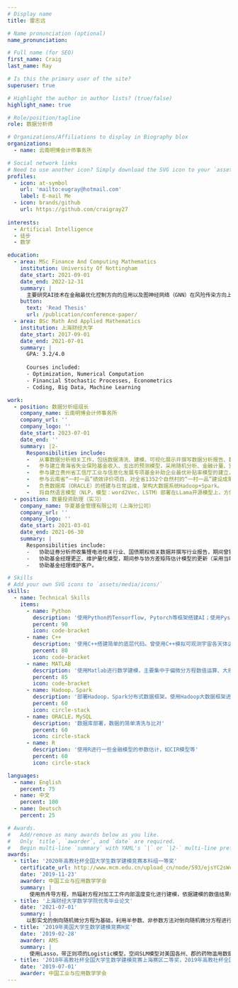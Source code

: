 ```yaml
---
# Display name
title: 雷志远

# Name pronunciation (optional)
name_pronunciation:

# Full name (for SEO)
first_name: Craig
last_name: Ray

# Is this the primary user of the site?
superuser: true

# Highlight the author in author lists? (true/false)
highlight_name: true

# Role/position/tagline
role: 数据分析师

# Organizations/Affiliations to display in Biography blox
organizations:
  - name: 云南明博会计师事务所

# Social network links
# Need to use another icon? Simply download the SVG icon to your `assets/media/icons/` folder.
profiles:
  - icon: at-symbol
    url: 'mailto:eugray@hotmail.com'
    label: E-mail Me
  - icon: brands/github
    url: https://github.com/craigray27
    
interests:
  - Artificial Intelligence
  - 徒步
  - 数学

education:
  - area: MSc Finance And Computing Mathematics
    institution: University Of Nottingham
    date_start: 2021-09-01
    date_end: 2022-12-31
    summary: |
      主要研究AI技术在金融最优化控制方向的应用以及图神经网络（GNN）在风险传染方向上的应用。在期间，在导师Reuben O'dea的指导下共同完成了图网络在银行金融拆借风险间的网络传染模型。
    button:
      text: 'Read Thesis'
      url: /publication/conference-paper/
  - area: BSc Math And Applied Mathematics
    institution: 上海财经大学
    date_start: 2017-09-01
    date_end: 2021-07-01
    summary: |
      GPA: 3.2/4.0
      
      Courses included:
      - Optimization, Numerical Computation
      - Financial Stochastic Processes, Econometrics
      - Coding, Big Data, Machine Learning

work:
  - position: 数据分析组组长
    company_name: 云南明博会计师事务所
    company_url: ''
    company_logo: ''
    date_start: 2023-07-01
    date_end: ''
    summary: |2-
      Responsibilities include:
      -   从事数据分析相关工作，包括数据清洗、建模、可视化展示并撰写数据分析报告、数据入库等。
      -   参与建立青海省失业保险基金收入、支出的预测模型，采用随机分析、金融计量、宏观经济模型等手段预测2024年到2027年青海省人口、GDP、城镇失业率、城镇就业人口、失业保险基金参保人数、缴纳金额、失业保险金发放金额、失业补助金、医疗补助金等参数，最后达到科学规划预算的目的。数据量：1100万上下。
      -   参与建立贵州省工信厅工业与信息化发展专项基金补助企业最优补贴率模型的建立，采用带正则项的PSM-DID模型；DEA-SVC模型；Game Theory-Optimization模型，对不同的行业的不同规模项目的最优补助金额（最优补贴率）进行建模，方便未来的资金规划。
      -   参与云南省“一村一品”绩效评价项目，对全省1352个自然村的“一村一品”建设成果进行评价分析，依据行业的不同，使用AHP-Topsis-Reflection方法对目标的特征向量进行赋权评价，再依据评价的数值结果使用Dagum-Gini进行差异分析。最后，使用空间SLM模型分析全云南省的“一村一品”产业分布结构与空间集聚效应。
      -   负责数据库（ORACLE）的搭建与日常运维，架构大数据系统Hadoop+Spark。
      -   将自然语言模型（NLP，模型：word2Vec，LSTM）部署在LLama开源模型上，方便进行一些日常的办公操作、数据匹配。
  - position: 数量投资助理（实习）
    company_name: 华夏基金管理有限公司（上海分公司）
    company_url: ''
    company_logo: ''
    date_start: 2021-03-01
    date_end: 2021-06-30
    summary: |
      Responsibilities include:
      -   协助证券分析师收集锂电池相关行业、国债期权相关数据并撰写行业报告，期间曾独立完成绿色国债期权市场的调研报告。
      -   协助基金经理更正、维护量化模型，期间参与协方差矩阵估计模型的更新（采用当时新的贝叶斯估计方法）。
      -   协助基金经理维护客户。

# Skills
# Add your own SVG icons to `assets/media/icons/`
skills:
  - name: Technical Skills
    items:
      - name: Python
        description: '使用Python的Tensorflow, Pytorch等框架搭建AI；使用Pyspark进行大数据运算；利用Python爬虫进行数据爬取；使用Python进行数据清洗、数据比对、数学建模等。'
        percent: 90
        icon: code-bracket
      - name: C++
        description: '使用C++搭建简单的底层代码。曾使用C++模拟可观测宇宙各天体运行轨迹数据（基于万有引力定律导出的常微分方程，不考虑极端天体）。'
        percent: 80
        icon: code-bracket
      - name: MATLAB
        description: '使用Matlab进行数学建模，主要集中于偏微分方程数值运算、大规模稀疏矩阵相关求解'
        percent: 85
        icon: code-bracket
      - name: Hadoop，Spark
        description: '部署Hadoop，Spark分布式数据框架。使用Hadoop大数据框架进行存储，辅以Spark框架进行流运算并使用Pyspark进行机器学习。'
        percent: 60
        icon: circle-stack
      - name: ORACLE，MySQL
        description: '数据库部署，数据的简单清洗与比对'
        percent: 60
        icon: circle-stack
      - name: R
        description: '使用R进行一些金融模型的参数估计，如CIR模型等'
        percent: 60
        icon: circle-stack

languages:
  - name: English
    percent: 75
  - name: 中文
    percent: 100
  - name: Deutsch
    percent: 25

# Awards.
#   Add/remove as many awards below as you like.
#   Only `title`, `awarder`, and `date` are required.
#   Begin multi-line `summary` with YAML's `|` or `|2-` multi-line prefix and indent 2 spaces below.
awards:
  - title: '2020年高教社杯全国大学生数学建模竞赛本科组一等奖'
    certificate_url: http://www.mcm.edu.cn/upload_cn/node/593/ejsYC2sWca14e3b34ac748d4862444af0c44d1fd.pdf
    date: '2019-11-23'
    awarder: 中国工业与应用数学学会
    summary: |
       使用热传导方程，热辐射方程对加工工件内部温度变化进行建模，依据建模的数值结果绘出温度曲线，由于工件的特性，对工件在升温室、冷却室的最优时间长度进行求解，并由此来决定最优的传送带运行速度，实现数字化管控。
  - title: '上海财经大学数学学院优秀毕业论文'
    date: '2021-07-01'
    summary: |
      以彭实戈的倒向随机微分方程为基础，利用半参数、非参数方法对倒向随机微分方程进行非参数参数估计，并研究了它在蝶式期权上的数值实验效果。并研究了其在上证50指数期权价格预估上的应用。
  - title: '2019年美国大学生数学建模竞赛H奖'
    date: '2019-02-28'
    awarder: AMS
    summary: |
       使用Lasso，带正则项的Logistic模型，空间SLM模型对美国各州、郡的药物滥用数据进行建模，并分析影响药物滥用情况的特征，以及药物滥用情况在空间上的传播情况。数据量大致在70万上下。
  - title: '2018年高教社杯全国大学生数学建模竞赛上海赛区二等奖，2019年高教社杯全国大学生数学建模竞赛上海赛区三等奖'
    date: '2019-07-01'
    awarder: 中国工业与应用数学学会
---
```



